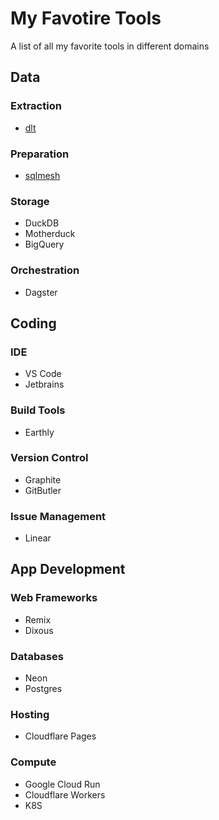 # My Favotire Tools

A list of all my favorite tools in different domains

## Data

### Extraction

- [dlt](https://dlthub.com/)

### Preparation

- [sqlmesh](https://sqlmesh.com/)

### Storage

- DuckDB
- Motherduck
- BigQuery

### Orchestration

- Dagster

## Coding

### IDE

- VS Code
- Jetbrains

### Build Tools

- Earthly

### Version Control

- Graphite
- GitButler

### Issue Management

- Linear

## App Development

### Web Frameworks

- Remix
- Dixous

### Databases

- Neon
- Postgres

### Hosting

- Cloudflare Pages

### Compute

- Google Cloud Run
- Cloudflare Workers
- K8S
